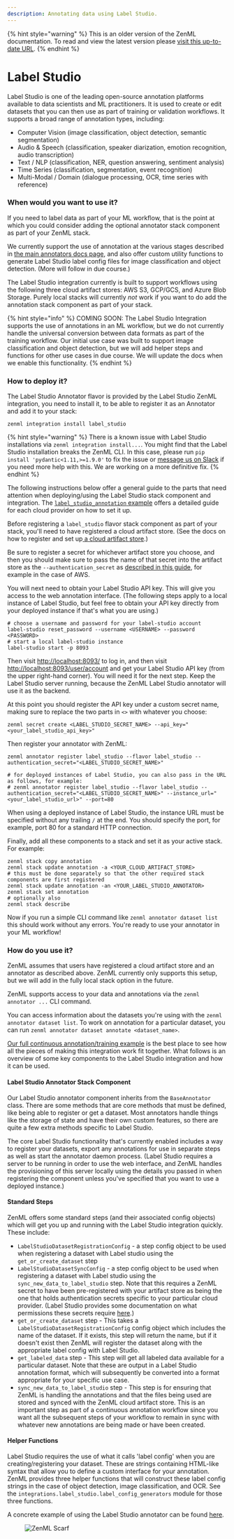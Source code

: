 ```yaml
---
description: Annotating data using Label Studio.
---
```


{% hint style="warning" %}
This is an older version of the ZenML documentation. To read and view the latest version please [visit this up-to-date URL](https://docs.zenml.io).
{% endhint %}


# Label Studio

Label Studio is one of the leading open-source annotation platforms available to data scientists and ML practitioners. It is used to create or edit datasets that you can then use as part of training or validation workflows. It supports a broad range of annotation types, including:

* Computer Vision (image classification, object detection, semantic segmentation)
* Audio & Speech (classification, speaker diarization, emotion recognition, audio transcription)
* Text / NLP (classification, NER, question answering, sentiment analysis)
* Time Series (classification, segmentation, event recognition)
* Multi-Modal / Domain (dialogue processing, OCR, time series with reference)

### When would you want to use it?

If you need to label data as part of your ML workflow, that is the point at which you could consider adding the optional annotator stack component as part of your ZenML stack.

We currently support the use of annotation at the various stages described in [the main annotators docs page](./), and also offer custom utility functions to generate Label Studio label config files for image classification and object detection. (More will follow in due course.)

The Label Studio integration currently is built to support workflows using the following three cloud artifact stores: AWS S3, GCP/GCS, and Azure Blob Storage. Purely local stacks will currently _not_ work if you want to do add the annotation stack component as part of your stack.

{% hint style="info" %}
COMING SOON: The Label Studio Integration supports the use of annotations in an ML workflow, but we do not currently handle the universal conversion between data formats as part of the training workflow. Our initial use case was built to support image classification and object detection, but we will add helper steps and functions for other use cases in due course. We will update the docs when we enable this functionality.
{% endhint %}

### How to deploy it?

The Label Studio Annotator flavor is provided by the Label Studio ZenML integration, you need to install it, to be able to register it as an Annotator and add it to your stack:

```shell
zenml integration install label_studio
```

{% hint style="warning" %}
There is a known issue with Label Studio installations via `zenml integration install...`. You might find that the Label Studio installation breaks the ZenML CLI. In this case, please run `pip install 'pydantic<1.11,>=1.9.0'` to fix the issue or [message us on Slack](https://zenml.io/slack-invite) if you need more help with this. We are working on a more definitive fix.
{% endhint %}

The following instructions below offer a general guide to the parts that need attention when deploying/using the Label Studio stack component and integration. The [`label_studio_annotation` example](https://github.com/zenml-io/zenml/tree/develop/examples/label\_studio\_annotation) offers a detailed guide for each cloud provider on how to set it up.

Before registering a `label_studio` flavor stack component as part of your stack, you'll need to have registered a cloud artifact store. (See the docs on how to register and set up[ a cloud artifact store](../artifact-stores/).)

Be sure to register a secret for whichever artifact store you choose, and then you should make sure to pass the name of that secret into the artifact store as the `--authentication_secret` as [described in this guide](../artifact-stores/s3.md#advanced-configuration), for example in the case of AWS.

You will next need to obtain your Label Studio API key. This will give you access to the web annotation interface. (The following steps apply to a local instance of Label Studio, but feel free to obtain your API key directly from your deployed instance if that's what you are using.)

```shell
# choose a username and password for your label-studio account
label-studio reset_password --username <USERNAME> --password <PASSWORD>
# start a local label-studio instance
label-studio start -p 8093
```

Then visit [http://localhost:8093/](http://localhost:8093/) to log in, and then visit [http://localhost:8093/user/account](http://localhost:8093/user/account) and get your Label Studio API key (from the upper right-hand corner). You will need it for the next step. Keep the Label Studio server running, because the ZenML Label Studio annotator will use it as the backend.

At this point you should register the API key under a custom secret name, making sure to replace the two parts in `<>` with whatever you choose:

```shell
zenml secret create <LABEL_STUDIO_SECRET_NAME> --api_key="<your_label_studio_api_key>"
```

Then register your annotator with ZenML:

```shell
zenml annotator register label_studio --flavor label_studio --authentication_secret="<LABEL_STUDIO_SECRET_NAME>"

# for deployed instances of Label Studio, you can also pass in the URL as follows, for example:
# zenml annotator register label_studio --flavor label_studio --authentication_secret="<LABEL_STUDIO_SECRET_NAME>" --instance_url="<your_label_studio_url>" --port=80
```

When using a deployed instance of Label Studio, the instance URL must be specified without any trailing `/` at the end. You should specify the port, for example, port 80 for a standard HTTP connection.

Finally, add all these components to a stack and set it as your active stack. For example:

```shell
zenml stack copy annotation
zenml stack update annotation -a <YOUR_CLOUD_ARTIFACT_STORE>
# this must be done separately so that the other required stack components are first registered
zenml stack update annotation -an <YOUR_LABEL_STUDIO_ANNOTATOR>
zenml stack set annotation
# optionally also
zenml stack describe
```

Now if you run a simple CLI command like `zenml annotator dataset list` this should work without any errors. You're ready to use your annotator in your ML workflow!

### How do you use it?

ZenML assumes that users have registered a cloud artifact store and an annotator as described above. ZenML currently only supports this setup, but we will add in the fully local stack option in the future.

ZenML supports access to your data and annotations via the `zenml annotator ...` CLI command.

You can access information about the datasets you're using with the `zenml annotator dataset list`. To work on annotation for a particular dataset, you can run `zenml annotator dataset annotate <dataset_name>`.

[Our full continuous annotation/training example](https://github.com/zenml-io/zenml/tree/develop/examples/label\_studio\_annotation) is the best place to see how all the pieces of making this integration work fit together. What follows is an overview of some key components to the Label Studio integration and how it can be used.

#### Label Studio Annotator Stack Component

Our Label Studio annotator component inherits from the `BaseAnnotator` class. There are some methods that are core methods that must be defined, like being able to register or get a dataset. Most annotators handle things like the storage of state and have their own custom features, so there are quite a few extra methods specific to Label Studio.

The core Label Studio functionality that's currently enabled includes a way to register your datasets, export any annotations for use in separate steps as well as start the annotator daemon process. (Label Studio requires a server to be running in order to use the web interface, and ZenML handles the provisioning of this server locally using the details you passed in when registering the component unless you've specified that you want to use a deployed instance.)

#### Standard Steps

ZenML offers some standard steps (and their associated config objects) which will get you up and running with the Label Studio integration quickly. These include:

* `LabelStudioDatasetRegistrationConfig` - a step config object to be used when registering a dataset with Label studio using the `get_or_create_dataset` step
* `LabelStudioDatasetSyncConfig` - a step config object to be used when registering a dataset with Label studio using the `sync_new_data_to_label_studio` step. Note that this requires a ZenML secret to have been pre-registered with your artifact store as being the one that holds authentication secrets specific to your particular cloud provider. (Label Studio provides some documentation on what permissions these secrets require [here](https://labelstud.io/guide/tasks.html).)
* `get_or_create_dataset` step - This takes a `LabelStudioDatasetRegistrationConfig` config object which includes the name of the dataset. If it exists, this step will return the name, but if it doesn't exist then ZenML will register the dataset along with the appropriate label config with Label Studio.
* `get_labeled_data` step - This step will get all labeled data available for a particular dataset. Note that these are output in a Label Studio annotation format, which will subsequently be converted into a format appropriate for your specific use case.
* `sync_new_data_to_label_studio` step - This step is for ensuring that ZenML is handling the annotations and that the files being used are stored and synced with the ZenML cloud artifact store. This is an important step as part of a continuous annotation workflow since you want all the subsequent steps of your workflow to remain in sync with whatever new annotations are being made or have been created.

#### Helper Functions

Label Studio requires the use of what it calls 'label config' when you are creating/registering your dataset. These are strings containing HTML-like syntax that allow you to define a custom interface for your annotation. ZenML provides three helper functions that will construct these label config strings in the case of object detection, image classification, and OCR. See the `integrations.label_studio.label_config_generators` module for those three functions.

A concrete example of using the Label Studio annotator can be found [here](https://github.com/zenml-io/zenml/tree/develop/examples/label\_studio\_annotation).

<figure><img src="https://static.scarf.sh/a.png?x-pxid=f0b4f458-0a54-4fcd-aa95-d5ee424815bc" alt="ZenML Scarf"><figcaption></figcaption></figure>
